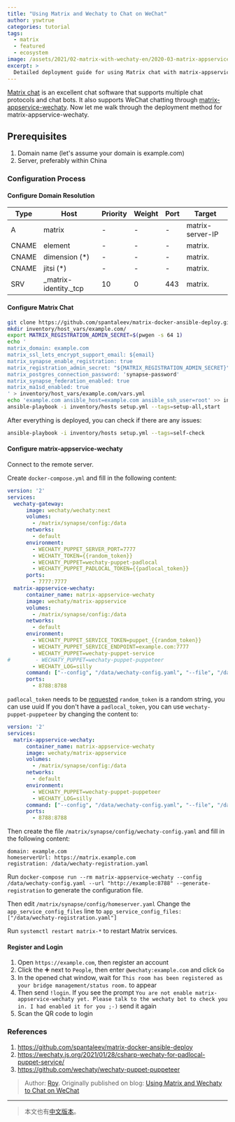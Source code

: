 ```yaml
---
title: "Using Matrix and Wechaty to Chat on WeChat"
author: yswtrue
categories: tutorial
tags:
  - matrix
  - featured
  - ecosystem
image: /assets/2021/02-matrix-with-wechaty-en/2020-03-matrix-appservice-wechaty.webp
excerpt: >
  Detailed deployment guide for using Matrix chat with matrix-appservice-wechaty to enable WeChat conversations through the Matrix protocol.
---
```


[Matrix chat](https://matrix.org/) is an excellent chat software that supports multiple chat protocols and chat bots. It also supports WeChat chatting through [matrix-appservice-wechaty](https://github.com/wechaty/matrix-appservice-wechaty).
Now let me walk through the deployment method for matrix-appservice-wechaty.

## Prerequisites

1. Domain name (let's assume your domain is example.com)
2. Server, preferably within China

### Configuration Process

#### Configure Domain Resolution

| Type  | Host                  | Priority | Weight | Port | Target               |
| ----- | --------------------- | -------- | ------ | ---- | -------------------- |
| A     | matrix                | -        | -      | -    | matrix-server-IP     |
| CNAME | element               | -        | -      | -    | matrix.<your-domain> |
| CNAME | dimension (*)         | -        | -      | -    | matrix.<your-domain> |
| CNAME | jitsi (*)             | -        | -      | -    | matrix.<your-domain> |
| SRV   | _matrix-identity._tcp | 10       | 0      | 443  | matrix.<your-domain> |

#### Configure Matrix Chat

```bash
git clone https://github.com/spantaleev/matrix-docker-ansible-deploy.git
mkdir inventory/host_vars/example.com/
export MATRIX_REGISTRATION_ADMIN_SECRET=$(pwgen -s 64 1)
echo '
matrix_domain: example.com
matrix_ssl_lets_encrypt_support_email: ${email}
matrix_synapse_enable_registration: true
matrix_registration_admin_secret: "${MATRIX_REGISTRATION_ADMIN_SECRET}"
matrix_postgres_connection_password: 'synapse-password'
matrix_synapse_federation_enabled: true
matrix_ma1sd_enabled: true
' > inventory/host_vars/example.com/vars.yml
echo 'example.com ansible_host=example.com ansible_ssh_user=root' >> inventory/hosts
ansible-playbook -i inventory/hosts setup.yml --tags=setup-all,start
```

After everything is deployed, you can check if there are any issues:

```bash
ansible-playbook -i inventory/hosts setup.yml --tags=self-check
```

#### Configure matrix-appservice-wechaty

Connect to the remote server.

Create `docker-compose.yml` and fill in the following content:

```yaml
version: '2'
services:
  wechaty-gateway:
      image: wechaty/wechaty:next
      volumes:
        - /matrix/synapse/config:/data
      networks:
        - default
      environment:
        - WECHATY_PUPPET_SERVER_PORT=7777
        - WECHATY_TOKEN={{random_token}}
        - WECHATY_PUPPET=wechaty-puppet-padlocal
        - WECHATY_PUPPET_PADLOCAL_TOKEN={{padlocal_token}}
      ports:
        - 7777:7777
  matrix-appservice-wechaty:
      container_name: matrix-appservice-wechaty
      image: wechaty/matrix-appservice
      volumes:
        - /matrix/synapse/config:/data
      networks:
        - default
      environment:
        - WECHATY_PUPPET_SERVICE_TOKEN=puppet_{{random_token}}
        - WECHATY_PUPPET_SERVICE_ENDPOINT=example.com:7777
        - WECHATY_PUPPET=wechaty-puppet-service
#        - WECHATY_PUPPET=wechaty-puppet-puppeteer
        - WECHATY_LOG=silly
      command: ["--config", "/data/wechaty-config.yaml", "--file", "/data/wechaty-registration.yaml"]
      ports:
        - 8788:8788
```

`padlocal_token` needs to be [requested](https://wechaty.js.org/docs/puppet-services/)
`random_token` is a random string, you can use uuid
If you don't have a `padlocal_token`, you can use `wechaty-puppet-puppeteer` by changing the content to:

```yaml
version: '2'
services:
  matrix-appservice-wechaty:
      container_name: matrix-appservice-wechaty
      image: wechaty/matrix-appservice
      volumes:
        - /matrix/synapse/config:/data
      networks:
        - default
      environment:
        - WECHATY_PUPPET=wechaty-puppet-puppeteer
        - WECHATY_LOG=silly
      command: ["--config", "/data/wechaty-config.yaml", "--file", "/data/wechaty-registration.yaml"]
      ports:
        - 8788:8788
```

Then create the file `/matrix/synapse/config/wechaty-config.yaml` and fill in the following content:

```properties
domain: example.com
homeserverUrl: https://matrix.example.com
registration: /data/wechaty-registration.yaml
```

Run `docker-compose run --rm matrix-appservice-wechaty --config /data/wechaty-config.yaml --url "http://example:8788" --generate-registration` to generate the configuration file.

Then edit `/matrix/synapse/config/homeserver.yaml`
Change the `app_service_config_files` line to `app_service_config_files: ["/data/wechaty-registration.yaml"]`

Run `systemctl restart matrix-*` to restart Matrix services.

#### Register and Login

1. Open `https://example.com`, then register an account
2. Click the ➕ next to `People`, then enter `@wechaty:example.com` and click `Go`
3. In the opened chat window, wait for `This room has been registered as your bridge management/status room.` to appear
4. Then send `!login`. If you see the prompt `You are not enable matrix-appservice-wechaty yet. Please talk to the wechaty bot to check you in.
I had enabled it for you ;-)` send it again
5. Scan the QR code to login

### References

1. <https://github.com/spantaleev/matrix-docker-ansible-deploy>
2. <https://wechaty.js.org/2021/01/28/csharp-wechaty-for-padlocal-puppet-service/>
3. <https://github.com/wechaty/wechaty-puppet-puppeteer>

> Author: [Roy](https://blog.yswtrue.com). Originally published on blog: [Using Matrix and Wechaty to Chat on WeChat](https://blog.yswtrue.com/yong-matrix/)

---

> 本文也有[中文版本](/2021/02/04/matrix-with-wechaty/)。
